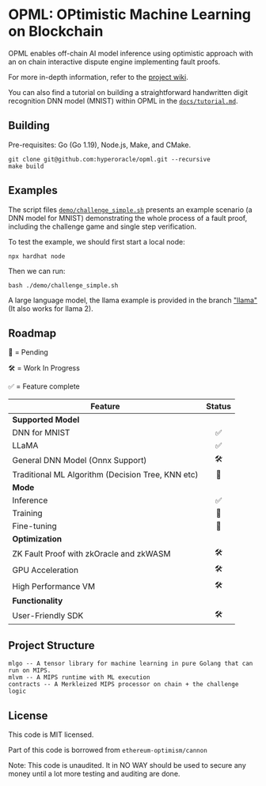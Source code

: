 # OPML: OPtimistic Machine Learning on Blockchain

OPML enables off-chain AI model inference using optimistic approach with an on chain interactive dispute engine implementing fault proofs.

For more in-depth information, refer to the [project wiki](https://github.com/hyperoracle/opml/wiki).

You can also find a tutorial on building a straightforward handwritten digit recognition DNN model (MNIST) within OPML in the [`docs/tutorial.md`](docs/tutorial.md).

## Building

Pre-requisites: Go (Go 1.19), Node.js, Make, and CMake.

```
git clone git@github.com:hyperoracle/opml.git --recursive
make build
```

## Examples

The script files [`demo/challenge_simple.sh`](demo/challenge_simple.sh) presents an example scenario (a DNN model for MNIST) demonstrating the whole process of a fault proof, including the challenge game and single step verification.

To test the example, we should first start a local node:

```shell
npx hardhat node
```

Then we can run:

```shell
bash ./demo/challenge_simple.sh
```

A large language model, the llama example is provided in the branch ["llama"](https://github.com/hyperoracle/opml/tree/llama) (It also works for llama 2).

## Roadmap

🔨 = Pending

🛠 = Work In Progress

✅ = Feature complete


| Feature |  Status |
| ------- |  :------: |
| **Supported Model** |    |
| DNN for MNIST | ✅ |
| LLaMA | ✅ |
| General DNN Model (Onnx Support) | 🛠 |
| Traditional ML Algorithm (Decision Tree, KNN etc) | 🔨 |
| **Mode** |    |
| Inference| ✅ |
| Training | 🔨 |
| Fine-tuning | 🔨 |
| **Optimization** |    |
| ZK Fault Proof with zkOracle and zkWASM | 🛠 |
| GPU Acceleration | 🛠 |
| High Performance VM | 🛠 |
| **Functionality** |    |
| User-Friendly SDK| 🛠 |

## Project Structure

```
mlgo -- A tensor library for machine learning in pure Golang that can run on MIPS.
mlvm -- A MIPS runtime with ML execution
contracts -- A Merkleized MIPS processor on chain + the challenge logic
```

## License

This code is MIT licensed.

Part of this code is borrowed from `ethereum-optimism/cannon`

Note: This code is unaudited. It in NO WAY should be used to secure any money until a lot more
testing and auditing are done. 

